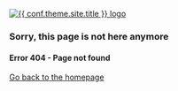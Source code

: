 <div id="content">
    <div class="container">
        <div class="col-sm-6 col-sm-offset-3" id="error-page">
            <div class="box">
                <p class="text-center">
                    <a href="/">
                        <img src="{{ conf.theme.site.logo }}" alt="{{ conf.theme.site.title }} logo">
                    </a>
                </p>
                <h3>Sorry, this page is not here anymore</h3>
                <h4 class="text-muted">Error 404 - Page not found</h4>
                <p class="buttons"><a href="/" class="btn btn-template-main"><i class="fa fa-home"></i> Go back to the homepage</a>
                </p>
            </div>
        </div>
        <!-- /.col-sm-6 -->
    </div>
    <!-- /.container -->
</div>
<!-- /#content -->
